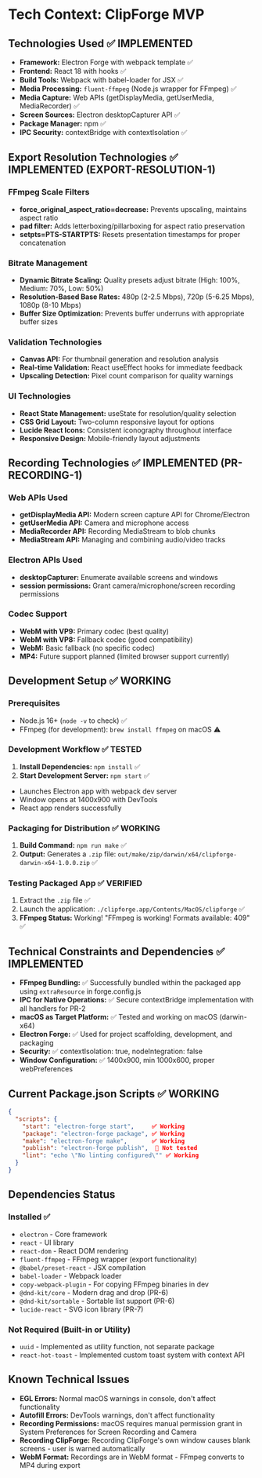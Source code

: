 # Tech Context: ClipForge MVP

## Technologies Used ✅ IMPLEMENTED

*   **Framework:** Electron Forge with webpack template ✅
*   **Frontend:** React 18 with hooks ✅
*   **Build Tools:** Webpack with babel-loader for JSX ✅
*   **Media Processing:** `fluent-ffmpeg` (Node.js wrapper for FFmpeg) ✅
*   **Media Capture:** Web APIs (getDisplayMedia, getUserMedia, MediaRecorder) ✅
*   **Screen Sources:** Electron desktopCapturer API ✅
*   **Package Manager:** npm ✅
*   **IPC Security:** contextBridge with contextIsolation ✅

## Export Resolution Technologies ✅ IMPLEMENTED (EXPORT-RESOLUTION-1)

### FFmpeg Scale Filters
*   **force_original_aspect_ratio=decrease:** Prevents upscaling, maintains aspect ratio
*   **pad filter:** Adds letterboxing/pillarboxing for aspect ratio preservation
*   **setpts=PTS-STARTPTS:** Resets presentation timestamps for proper concatenation

### Bitrate Management
*   **Dynamic Bitrate Scaling:** Quality presets adjust bitrate (High: 100%, Medium: 70%, Low: 50%)
*   **Resolution-Based Base Rates:** 480p (2-2.5 Mbps), 720p (5-6.25 Mbps), 1080p (8-10 Mbps)
*   **Buffer Size Optimization:** Prevents buffer underruns with appropriate buffer sizes

### Validation Technologies
*   **Canvas API:** For thumbnail generation and resolution analysis
*   **Real-time Validation:** React useEffect hooks for immediate feedback
*   **Upscaling Detection:** Pixel count comparison for quality warnings

### UI Technologies
*   **React State Management:** useState for resolution/quality selection
*   **CSS Grid Layout:** Two-column responsive layout for options
*   **Lucide React Icons:** Consistent iconography throughout interface
*   **Responsive Design:** Mobile-friendly layout adjustments

## Recording Technologies ✅ IMPLEMENTED (PR-RECORDING-1)

### Web APIs Used
*   **getDisplayMedia API:** Modern screen capture API for Chrome/Electron
*   **getUserMedia API:** Camera and microphone access
*   **MediaRecorder API:** Recording MediaStream to blob chunks
*   **MediaStream API:** Managing and combining audio/video tracks

### Electron APIs Used
*   **desktopCapturer:** Enumerate available screens and windows
*   **session permissions:** Grant camera/microphone/screen recording permissions

### Codec Support
*   **WebM with VP9:** Primary codec (best quality)
*   **WebM with VP8:** Fallback codec (good compatibility)
*   **WebM:** Basic fallback (no specific codec)
*   **MP4:** Future support planned (limited browser support currently)

## Development Setup ✅ WORKING

### Prerequisites

*   Node.js 16+ (`node -v` to check) ✅
*   FFmpeg (for development): `brew install ffmpeg` on macOS ⚠️

### Development Workflow ✅ TESTED

1.  **Install Dependencies:** `npm install` ✅
2.  **Start Development Server:** `npm start` ✅
   - Launches Electron app with webpack dev server
   - Window opens at 1400x900 with DevTools
   - React app renders successfully

### Packaging for Distribution ✅ WORKING

1.  **Build Command:** `npm run make` ✅
2.  **Output:** Generates a `.zip` file: `out/make/zip/darwin/x64/clipforge-darwin-x64-1.0.0.zip` ✅

### Testing Packaged App ✅ VERIFIED

1. Extract the `.zip` file ✅
2. Launch the application: `./clipforge.app/Contents/MacOS/clipforge` ✅
3. **FFmpeg Status:** Working! "FFmpeg is working! Formats available: 409" ✅

## Technical Constraints and Dependencies ✅ IMPLEMENTED

*   **FFmpeg Bundling:** ✅ Successfully bundled within the packaged app using `extraResource` in forge.config.js
*   **IPC for Native Operations:** ✅ Secure contextBridge implementation with all handlers for PR-2
*   **macOS as Target Platform:** ✅ Tested and working on macOS (darwin-x64)
*   **Electron Forge:** ✅ Used for project scaffolding, development, and packaging
*   **Security:** ✅ contextIsolation: true, nodeIntegration: false
*   **Window Configuration:** ✅ 1400x900, min 1000x600, proper webPreferences

## Current Package.json Scripts ✅ WORKING

```json
{
  "scripts": {
    "start": "electron-forge start",     ✅ Working
    "package": "electron-forge package", ✅ Working  
    "make": "electron-forge make",       ✅ Working
    "publish": "electron-forge publish",  🔄 Not tested
    "lint": "echo \"No linting configured\"" ✅ Working
  }
}
```

## Dependencies Status

### Installed ✅
- `electron` - Core framework
- `react` - UI library  
- `react-dom` - React DOM rendering
- `fluent-ffmpeg` - FFmpeg wrapper (export functionality)
- `@babel/preset-react` - JSX compilation
- `babel-loader` - Webpack loader
- `copy-webpack-plugin` - For copying FFmpeg binaries in dev
- `@dnd-kit/core` - Modern drag and drop (PR-6)
- `@dnd-kit/sortable` - Sortable list support (PR-6)
- `lucide-react` - SVG icon library (PR-7)

### Not Required (Built-in or Utility)
- `uuid` - Implemented as utility function, not separate package
- `react-hot-toast` - Implemented custom toast system with context API

## Known Technical Issues

*   **EGL Errors:** Normal macOS warnings in console, don't affect functionality
*   **Autofill Errors:** DevTools warnings, don't affect functionality
*   **Recording Permissions:** macOS requires manual permission grant in System Preferences for Screen Recording and Camera
*   **Recording ClipForge:** Recording ClipForge's own window causes blank screens - user is warned automatically
*   **WebM Format:** Recordings are in WebM format - FFmpeg converts to MP4 during export
